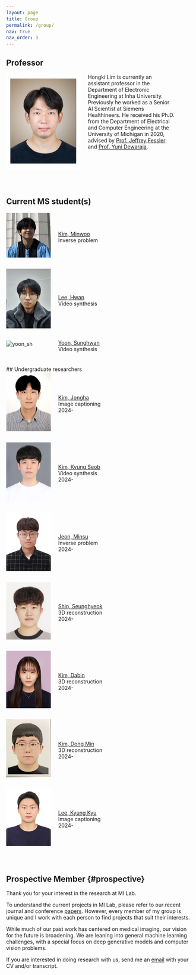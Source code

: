 ```yaml
---
layout: page
title: Group
permalink: /group/
nav: true
nav_order: 3
---
```


<style>
    /* Styles for screens larger than 768px (typical breakpoint for tablets) */
    @media (min-width: 768px) {
        .professor-photo {
            width: 200px;
            margin-right: 30px;
        }
        .student-photo {
            width: 120px; /* Slightly smaller than the professor photo */
            margin-right: 25px;
        }
        .professor-text, .student-text {
            max-width: 90%; /* or whatever max width you think looks good */
        }
        .student-container {
            display: flex;
            align-items: center; /* Align items vertically in the center */
            margin-bottom: 20px; /* Spacing between student entries */
        }
    }

    /* Styles for screens smaller than 768px */
    @media (max-width: 768px) {
        .professor-photo {
            width: 100px; /* adjust as needed for mobile */
            margin-right: 15px;
        }
        .student-photo {
            width: 60px; /* Adjusted for mobile */
            margin-right: 10px;
        }
        .professor-text, .student-text {
            max-width: 100%; /* 100% minus the image width and a bit of margin */
            flex: 1; /* this allows the text div to take up any remaining space */
        }
        .student-container {
            display: flex;
            align-items: center;
            margin-bottom: 10px;
        }
    }
</style>

## Professor

<div style="overflow: auto;">
    <img class="professor-photo" src="/assets/img/hongki-photo2.jpg" alt="Hongki Lim" style="float: left; margin-right: 20px; margin-bottom: 10px;">
    <div class="professor-text">
        Hongki Lim is currently an assistant professor in the Department of Electronic Engineering at Inha University. Previously he worked as a Senior AI Scientist at Siemens Healthineers. He received his Ph.D. from the Department of Electrical and Computer Engineering at the University of Michigan in 2020, advised by <a href='https://web.eecs.umich.edu/~fessler/'>Prof. Jeffrey Fessler</a> and <a href='https://medicine.umich.edu/dept/radiology/yuni-dewaraja-phd'>Prof. Yuni Dewaraja</a>. <br><br>        
    </div>
</div> 
<br><br>

## Current MS student(s)
<div class="student-container">
    <img class="student-photo" src="/assets/img/kim_mw.JPG" alt="kim_mw" style="float: left; margin-right: 20px; margin-bottom: 10px;">
    <div class="student-text">
        <a href='https://www.linkedin.com/in/민우-김-414aba2a3/'>Kim, Minwoo</a><br>
        Inverse problem<br>
    </div>
</div>
<div class="student-container">
    <img class="student-photo" src="/assets/img/lee_h.jpg" alt="lee_h" style="float: left; margin-right: 20px; margin-bottom: 10px;">
    <div class="student-text">
        <a href='https://www.linkedin.com/in/dlghks629'>Lee, Hwan</a><br>
        Video synthesis<br>
    </div>
</div>
<div class="student-container">
    <img class="student-photo" src="/assets/img/yoon_sh.png" alt="yoon_sh" style="float: left; margin-right: 20px; margin-bottom: 10px;">
    <div class="student-text">
        <a href='https://www.linkedin.com/in/%EC%84%B1%ED%99%98-%EC%9C%A4-ba7435216/'>Yoon, Sunghwan</a><br>
        Video synthesis<br>
    </div>
</div>
<br>
## Undergraduate researchers
<div class="student-container">
    <img class="student-photo" src="/assets/img/kim_jh.jpg" alt="kim_jh" style="float: left; margin-right: 20px; margin-bottom: 10px;">
    <div class="student-text">
        <a href='https://www.linkedin.com/in/종하-김-4253312b8/'>Kim, Jongha</a><br>
        Image captioning<br>
        2024-<br>
    </div>
</div>
<div class="student-container">
    <img class="student-photo" src="/assets/img/kim_ks.jpg" alt="kim_ks" style="float: left; margin-right: 20px; margin-bottom: 10px;">
    <div class="student-text">
        <a href='https://www.linkedin.com/in/%EA%B2%BD%EC%84%AD-%EA%B9%80-1759132b8/'>Kim, Kyung Seob</a><br>
        Video synthesis<br>
        2024-<br>
    </div>
</div>
<div class="student-container">
    <img class="student-photo" src="/assets/img/jeon_ms.jpg" alt="jeon_ms" style="float: left; margin-right: 20px; margin-bottom: 10px;">
    <div class="student-text">
        <a href='https://www.linkedin.com/in/%ED%95%99%EC%83%9D-%EC%A0%84%EC%9E%90%EA%B3%B5%ED%95%99-%EC%A0%84%EB%AF%BC%EC%88%98-3445a62b8/'>Jeon, Minsu</a><br>
        Inverse problem<br>
        2024-<br>
    </div>
</div>
<div class="student-container">
    <img class="student-photo" src="/assets/img/shin_sh.jpg" alt="shin_sh" style="float: left; margin-right: 20px; margin-bottom: 10px;">
    <div class="student-text">
        <a href='https://www.linkedin.com/in/shinseunghyeok/'>Shin, Seunghyeok</a><br>
        3D reconstruction<br>
        2024-<br>
    </div>
</div>
<div class="student-container">
    <img class="student-photo" src="/assets/img/kim_db.jpg" alt="kim_db" style="float: left; margin-right: 20px; margin-bottom: 10px;">
    <div class="student-text">
        <a href='https://www.linkedin.com/in/학생-전자공학-김다빈-24951a2b8'>Kim, Dabin</a><br>
        3D reconstruction<br>
        2024-<br>
    </div>
</div>
<div class="student-container">
    <img class="student-photo" src="/assets/img/kim_dm.jpg" alt="kim_dm" style="float: left; margin-right: 20px; margin-bottom: 10px;">
    <div class="student-text">
        <a href='https://www.linkedin.com/in/dong-min-kim-6844272b8'>Kim, Dong Min</a><br>
        3D reconstruction<br>
        2024-<br>
    </div>
</div>
<div class="student-container">
    <img class="student-photo" src="/assets/img/lee_kk.jpg" alt="lee_kk" style="float: left; margin-right: 20px; margin-bottom: 10px;">
    <div class="student-text">
        <a href='https://www.linkedin.com/in/경규-이-362548323'>Lee, Kyung Kyu</a><br>
        Image captioning<br>
        2024-<br>
    </div>
</div>
<br>

## Prospective Member {#prospective}

Thank you for your interest in the research at MI Lab. <br>

To understand the current projects in MI Lab, please refer to our recent journal and conference <a href='https://milab-inha.github.io/publications'>papers</a>. However, every member of my group is unique and I work with each person to find projects that suit their interests. <br>

While much of our past work has centered on medical imaging, our vision for the future is broadening. We are leaning into general machine learning challenges, with a special focus on deep generative models and computer vision problems. <br>

If you are interested in doing research with us, send me an [email](mailto:hklim@inha.ac.kr) with your CV and/or transcript.


<!--
## Master's Students

## Undergraduate Researchers

### 김철수 

<div style="display: flex; align-items: start;">
    <img src="/assets/img/hongki-photo.jpg" alt="Hongki Lim" style="width: 150px; margin-right: 20px;">
    <div>
        <strong>Research Interest:</strong> 
    </div>
</div>

-->



